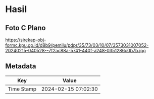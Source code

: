 # Hasil

## Foto C Plano

https://sirekap-obj-formc.kpu.go.id/d8b9/pemilu/pdpr/35/73/03/10/07/3573031007052-20240215-040528--7f2ac88a-5741-440f-a248-0351286c0b7b.jpg


## Metadata

| Key        | Value               |
| ---------- | ------------------- |
| Time Stamp | 2024-02-15 07:02:30 |



